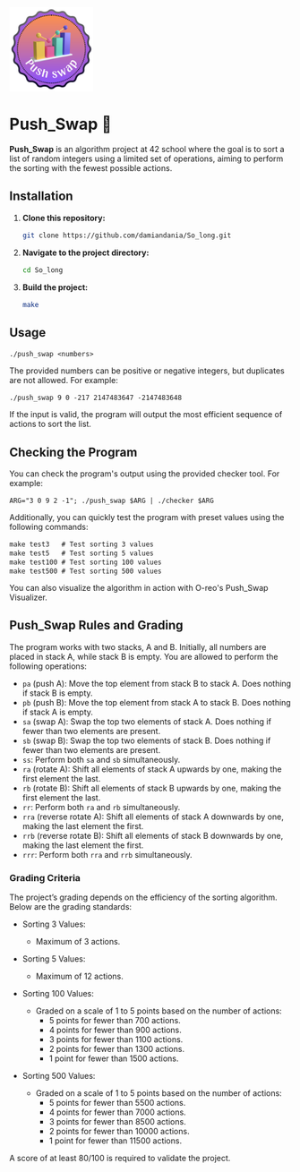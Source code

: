 <p>
<img src="https://github.com/damiandania/damiandania/blob/main/Pics/Push_swap.png"
    alt="Project pic" width="150" height="150"/>
</p>

# Push_Swap 🔄

**Push_Swap** is an algorithm project at 42 school where the goal is to sort a list of random integers using a limited set of operations, aiming to perform the sorting with the fewest possible actions.

## Installation

1. **Clone this repository:**
    ```bash
    git clone https://github.com/damiandania/So_long.git
    ```

2. **Navigate to the project directory:**
    ```bash
    cd So_long
    ```

3. **Build the project:**
    ```bash
    make
    ```

## Usage

```
./push_swap <numbers>
```

The provided numbers can be positive or negative integers, but duplicates are not allowed. For example:

```
./push_swap 9 0 -217 2147483647 -2147483648
```

If the input is valid, the program will output the most efficient sequence of actions to sort the list.

## Checking the Program

You can check the program's output using the provided checker tool. For example:

```
ARG="3 0 9 2 -1"; ./push_swap $ARG | ./checker $ARG
```

Additionally, you can quickly test the program with preset values using the following commands:

```
make test3   # Test sorting 3 values
make test5   # Test sorting 5 values
make test100 # Test sorting 100 values
make test500 # Test sorting 500 values
```

You can also visualize the algorithm in action with O-reo's Push_Swap Visualizer.

## Push_Swap Rules and Grading

The program works with two stacks, A and B. Initially, all numbers are placed in stack A, while stack B is empty. You are allowed to perform the following operations:

- `pa` (push A): Move the top element from stack B to stack A. Does nothing if stack B is empty.
- `pb` (push B): Move the top element from stack A to stack B. Does nothing if stack A is empty.
- `sa` (swap A): Swap the top two elements of stack A. Does nothing if fewer than two elements are present.
- `sb` (swap B): Swap the top two elements of stack B. Does nothing if fewer than two elements are present.
- `ss`: Perform both `sa` and `sb` simultaneously.
- `ra` (rotate A): Shift all elements of stack A upwards by one, making the first element the last.
- `rb` (rotate B): Shift all elements of stack B upwards by one, making the first element the last.
- `rr`: Perform both `ra` and `rb` simultaneously.
- `rra` (reverse rotate A): Shift all elements of stack A downwards by one, making the last element the first.
- `rrb` (reverse rotate B): Shift all elements of stack B downwards by one, making the last element the first.
- `rrr`: Perform both `rra` and `rrb` simultaneously.

### Grading Criteria

The project’s grading depends on the efficiency of the sorting algorithm. Below are the grading standards:

- Sorting 3 Values:
	- Maximum of 3 actions.

- Sorting 5 Values:
	- Maximum of 12 actions.

- Sorting 100 Values:
	- Graded on a scale of 1 to 5 points based on the number of actions:
		- 5 points for fewer than 700 actions.
		- 4 points for fewer than 900 actions.
		- 3 points for fewer than 1100 actions.
		- 2 points for fewer than 1300 actions.
		- 1 point for fewer than 1500 actions.

- Sorting 500 Values:
	- Graded on a scale of 1 to 5 points based on the number of actions:
		- 5 points for fewer than 5500 actions.
		- 4 points for fewer than 7000 actions.
		- 3 points for fewer than 8500 actions.
		- 2 points for fewer than 10000 actions.
		- 1 point for fewer than 11500 actions.

A score of at least 80/100 is required to validate the project.

